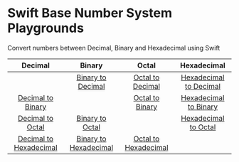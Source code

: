 # Swift Base Number System Playgrounds
Convert numbers between Decimal, Binary and Hexadecimal using Swift

| Decimal                                                   | Binary                                                    | Octal                     | Hexadecimal                     |
| :-------------------------------------------------------: |:--------------------------------------------------------: | :-----------------------: | :-----------------------------: |
|                                                           | [Binary to Decimal](Playgrounds/BinToDec.playground)      | [Octal to Decimal]()      | [Hexadecimal to Decimal]()      |
| [Decimal to Binary](Playgrounds/DecToBin.playground)      |                                                           | [Octal to Binary]()       | [Hexadecimal to Binary]()       |
| [Decimal to Octal](Playgrounds/DecToOct.playground)       | [Binary to Octal]()                                       |                           | [Hexadecimal to Octal]()        |
| [Decimal to Hexadecimal]()                                | [Binary to Hexadecimal]()                                 | [Octal to Hexadecimal]()  |                                 |